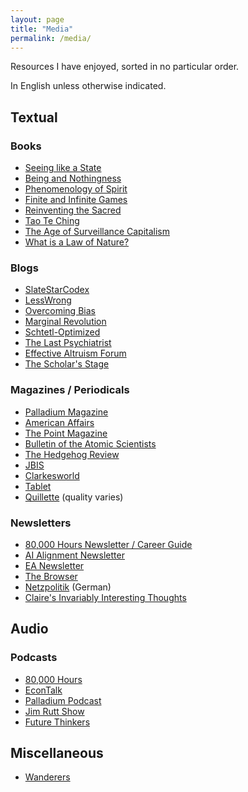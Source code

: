 ```yaml
---
layout: page
title: "Media"
permalink: /media/
---
```


Resources I have enjoyed, sorted in no particular order.

In English unless otherwise indicated.

## Textual

### Books

- [Seeing like a State](https://www.goodreads.com/book/show/20186.Seeing_Like_a_State)
- [Being and Nothingness](https://www.goodreads.com/book/show/10033.Being_and_Nothingness)
- [Phenomenology of Spirit](https://www.goodreads.com/book/show/9454.Hegel_s_Phenomenology_of_Spirit)
- [Finite and Infinite Games](https://www.goodreads.com/book/show/189989.Finite_and_Infinite_Games)
- [Reinventing the Sacred](https://www.goodreads.com/book/show/2029664.Reinventing_the_Sacred)
- [Tao Te Ching](https://www.goodreads.com/book/show/67896.Tao_Te_Ching)
- [The Age of Surveillance Capitalism](https://www.goodreads.com/book/show/26195941-the-age-of-surveillance-capitalism)
- [What is a Law of Nature?](https://www.goodreads.com/book/show/1219625.What_Is_a_Law_of_Nature_)

### Blogs

- [SlateStarCodex](https://slatestarcodex.com/)
- [LessWrong](https://www.lesswrong.com/)
- [Overcoming Bias](http://www.overcomingbias.com/)
- [Marginal Revolution](https://marginalrevolution.com/)
- [Schtetl-Optimized](https://www.scottaaronson.com/blog/)
- [The Last Psychiatrist](https://thelastpsychiatrist.com/)
- [Effective Altruism Forum](https://forum.effectivealtruism.org/)
- [The Scholar's Stage](https://scholars-stage.blogspot.com/)

### Magazines / Periodicals

- [Palladium Magazine](https://palladiummag.com/)
- [American Affairs](https://americanaffairsjournal.org/)
- [The Point Magazine](https://thepointmag.com/)
- [Bulletin of the Atomic Scientists](https://thebulletin.org/current-issue/)
- [The Hedgehog Review](https://hedgehogreview.com/)
- [JBIS](https://www.jbis.org.uk/)
- [Clarkesworld](http://clarkesworldmagazine.com/)
- [Tablet](https://www.tabletmag.com/)
- [Quillette](https://quillette.com/) (quality varies)

### Newsletters

- [80,000 Hours Newsletter / Career Guide](https://80000hours.org/)
- [AI Alignment Newsletter](https://rohinshah.com/alignment-newsletter/)
- [EA Newsletter](https://www.effectivealtruism.org/ea-newsletter-archives/)
- [The Browser](https://thebrowser.com/)
- [Netzpolitik](https://netzpolitik.org/newsletter) (German)
- [Claire's Invariably Interesting Thoughts](https://claireberlinski.substack.com/)

## Audio

### Podcasts

- [80,000 Hours](https://80000hours.org/podcast/)
- [EconTalk](https://www.econtalk.org/)
- [Palladium Podcast](https://palladiummag.com/2019/02/12/palladium-podcast-ep-1/)
- [Jim Rutt Show](https://www.jimruttshow.com/)
- [Future Thinkers](https://futurethinkers.org/)

## Miscellaneous

- [Wanderers](https://vimeo.com/108650530)
